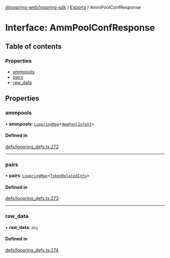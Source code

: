 [@loopring-web/loopring-sdk](../README.md) / [Exports](../modules.md) / AmmPoolConfResponse

# Interface: AmmPoolConfResponse

## Table of contents

### Properties

- [ammpools](AmmPoolConfResponse.md#ammpools)
- [pairs](AmmPoolConfResponse.md#pairs)
- [raw\_data](AmmPoolConfResponse.md#raw_data)

## Properties

### ammpools

• **ammpools**: [`LoopringMap`](LoopringMap.md)<[`AmmPoolInfoV3`](AmmPoolInfoV3.md)\>

#### Defined in

[defs/loopring_defs.ts:272](https://github.com/Loopring/loopring_sdk/blob/538bd47/src/defs/loopring_defs.ts#L272)

___

### pairs

• **pairs**: [`LoopringMap`](LoopringMap.md)<[`TokenRelatedInfo`](TokenRelatedInfo.md)\>

#### Defined in

[defs/loopring_defs.ts:273](https://github.com/Loopring/loopring_sdk/blob/538bd47/src/defs/loopring_defs.ts#L273)

___

### raw\_data

• **raw\_data**: `any`

#### Defined in

[defs/loopring_defs.ts:274](https://github.com/Loopring/loopring_sdk/blob/538bd47/src/defs/loopring_defs.ts#L274)
